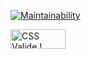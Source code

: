 [![Maintainability](https://api.codeclimate.com/v1/badges/c09ad463a1e424e64812/maintainability)](https://codeclimate.com/github/DamienM-dev/Projet-final/maintainability)

<p>
<a href="http://jigsaw.w3.org/css-validator/check/referer">
    <img style="border:0;width:88px;height:31px"
        src="http://jigsaw.w3.org/css-validator/images/vcss-blue"
        alt="CSS Valide !" />
    </a>
</p>